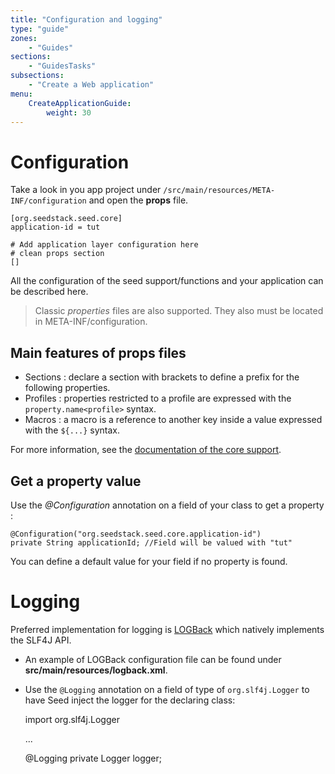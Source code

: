 ```yaml
---
title: "Configuration and logging"
type: "guide"
zones:
    - "Guides"
sections:
    - "GuidesTasks"
subsections:
    - "Create a Web application"
menu:
    CreateApplicationGuide:
        weight: 30
---
```


# Configuration

Take a look in you app project under `/src/main/resources/META-INF/configuration` and open the **props** file.

	[org.seedstack.seed.core]
	application-id = tut

	# Add application layer configuration here
	# clean props section
	[]

All the configuration of the seed support/functions and your application can be described here.

> Classic *properties* files are also supported. They also must be located in META-INF/configuration.

## Main features of props files

- Sections : declare a section with brackets to define a prefix for the following properties.
- Profiles : properties restricted to a profile are expressed with the `property.name<profile>` syntax. 
- Macros : a macro is a reference to another key inside a value expressed with the `${...}` syntax.

For more information, see the [documentation of the core support](/docs/seed/manual/core/configuration).

## Get a property value

Use the *@Configuration* annotation on a field of your class to get a property :

	@Configuration("org.seedstack.seed.core.application-id")
	private String applicationId; //Field will be valued with "tut"

You can define a default value for your field if no property is found.

# Logging

Preferred implementation for logging is [LOGBack](http://logback.qos.ch/ "LOGBack") which natively implements the 
SLF4J API. 

- An example of LOGBack configuration file can be found under **src/main/resources/logback.xml**.
- Use the `@Logging` annotation on a field of type of `org.slf4j.Logger` to have Seed inject the logger for the 
declaring class:


	import org.slf4j.Logger

	...
	
	@Logging
	private Logger logger;
